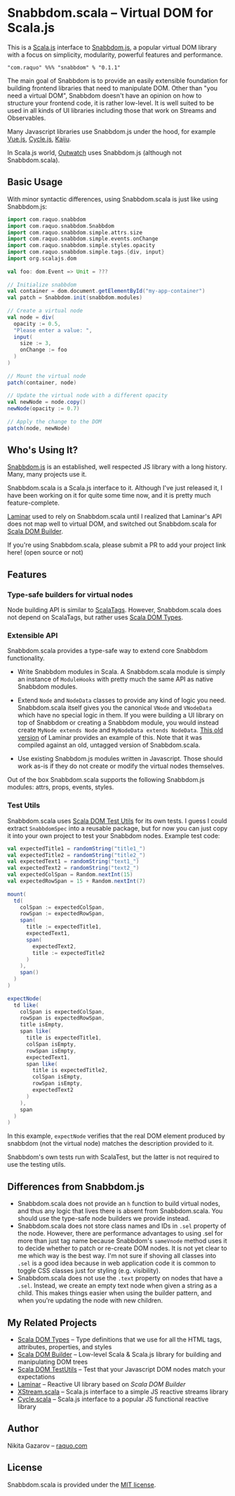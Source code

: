 # Snabbdom.scala – Virtual DOM for Scala.js

This is a [Scala.js](https://github.com/scala-js/scala-js) interface to [Snabbdom.js](https://github.com/snabbdom/snabbdom), a popular virtual DOM library with a focus on simplicity, modularity, powerful features and performance.

    "com.raquo" %%% "snabbdom" % "0.1.1"

The main goal of Snabbdom is to provide an easily extensible foundation for building frontend libraries that need to manipulate DOM. Other than "you need a virtual DOM", Snabbdom doesn't have an opinion on how to structure your frontend code, it is rather low-level. It is well suited to be used in all kinds of UI libraries including those that work on Streams and Observables.

Many Javascript libraries use Snabbdom.js under the hood, for example [Vue.js](https://github.com/vuejs/vue), [Cycle.js](https://github.com/cyclejs/cyclejs/), [Kaiju](https://github.com/AlexGalays/kaiju).

In Scala.js world, [Outwatch](https://github.com/OutWatch/outwatch) uses Snabbdom.js (although not Snabbdom.scala).

## Basic Usage

With minor syntactic differences, using Snabbdom.scala is just like using Snabbdom.js:

```scala
import com.raquo.snabbdom
import com.raquo.snabbdom.Snabbdom
import com.raquo.snabbdom.simple.attrs.size
import com.raquo.snabbdom.simple.events.onChange
import com.raquo.snabbdom.simple.styles.opacity
import com.raquo.snabbdom.simple.tags.{div, input}
import org.scalajs.dom
 
val foo: dom.Event => Unit = ???
 
// Initialize snabbdom
val container = dom.document.getElementById("my-app-container")
val patch = Snabbdom.init(snabbdom.modules)
 
// Create a virtual node
val node = div(
  opacity := 0.5,
  "Please enter a value: ",
  input(
    size := 3,
    onChange := foo 
  )
)
 
// Mount the virtual node
patch(container, node)
 
// Update the virtual node with a different opacity
val newNode = node.copy()
newNode(opacity := 0.7)
 
// Apply the change to the DOM
patch(node, newNode)
```

## Who's Using It?

[Snabbdom.js](https://github.com/snabbdom/snabbdom) is an established, well respected JS library with a long history. Many, many projects use it.

Snabbdom.scala is a Scala.js interface to it. Although I've just released it, I have been working on it for quite some time now, and it is pretty much feature-complete.

[Laminar](https://github.com/raquo/laminar) used to rely on Snabbdom.scala until I realized that Laminar's API does not map well to virtual DOM, and switched out Snabbdom.scala for [Scala DOM Builder](https://github.com/raquo/scala-dom-builder).

If you're using Snabbdom.scala, please submit a PR to add your project link here! (open source or not)

## Features

### Type-safe builders for virtual nodes

Node building API is similar to [ScalaTags](https://github.com/lihaoyi/scalatags````). However, Snabbdom.scala does not depend on ScalaTags, but rather uses [Scala DOM Types](https://github.com/raquo/scala-dom-types).

### Extensible API

Snabbdom.scala provides a type-safe way to extend core Snabbdom functionality.

* Write Snabbdom modules in Scala. A Snabbdom.scala module is simply an instance of `ModuleHooks` with pretty much the same API as native Snabbdom modules. 

* Extend `Node` and `NodeData` classes to provide any kind of logic you need. Snabbdom.scala itself gives you the canonical `VNode` and `VNodeData` which have no special logic in them. If you were building a UI library on top of Snabbdom or creating a Snabbdom module, you would instead create `MyNode extends Node` and `MyNodeData extends NodeData`. [This old version](https://github.com/raquo/laminar/tree/e75c9128175615fbf8cd02de838d3845190c1bc8) of Laminar provides an example of this. Note that it was compiled against an old, untagged version of Snabbdom.scala.

* Use existing Snabbdom.js modules written in Javascript. Those should work as-is if they do not create or modify the virtual nodes themselves.

Out of the box Snabbdom.scala supports the following Snabbdom.js modules: attrs, props, events, styles.

### Test Utils

Snabbdom.scala uses [Scala DOM Test Utils](https://github.com/raquo/scala-dom-testutils) for its own tests. I guess I could extract `SnabbdomSpec` into a reusable package, but for now you can just copy it into your own project to test your Snabbdom nodes. Example test code:

```scala
val expectedTitle1 = randomString("title1_")
val expectedTitle2 = randomString("title2_")
val expectedText1 = randomString("text1_")
val expectedText2 = randomString("text2_")
val expectedColSpan = Random.nextInt(15)
val expectedRowSpan = 15 + Random.nextInt(7)
 
mount(
  td(
    colSpan := expectedColSpan,
    rowSpan := expectedRowSpan,
    span(
      title := expectedTitle1,
      expectedText1,
      span(
        expectedText2,
        title := expectedTitle2
      )
    ),
    span()
  )
)
 
expectNode(
  td like(
    colSpan is expectedColSpan,
    rowSpan is expectedRowSpan,
    title isEmpty,
    span like(
      title is expectedTitle1,
      colSpan isEmpty,
      rowSpan isEmpty,
      expectedText1,
      span like(
        title is expectedTitle2,
        colSpan isEmpty,
        rowSpan isEmpty,
        expectedText2
      )
    ),
    span
  )
)
```

In this example, `expectNode` verifies that the real DOM element produced by snabbdom (not the virtual node) matches the description provided to it.

Snabbdom's own tests run with ScalaTest, but the latter is not required to use the testing utils. 

## Differences from Snabbdom.js

* Snabbdom.scala does not provide an `h` function to build virtual nodes, and thus any logic that lives there is absent from Snabbdom.scala. You should use the type-safe node builders we provide instead.
* Snabbdom.scala does not store class names and IDs in `.sel` property of the node. However, there are performance advantages to using .sel for more than just tag name because Snabbdom's `sameVnode` method uses it to decide whether to patch or re-create DOM nodes. It is not yet clear to me which way is the best way. I'm not sure if shoving all classes into `.sel` is a good idea because in web application code it is common to toggle CSS classes just for styling (e.g. visibility).
* Snabbdom.scala does not use the `.text` property on nodes that have a `.sel`. Instead, we create an empty text node when given a string as a child. This makes things easier when using the builder pattern, and when you're updating the node with new children. 

## My Related Projects

- [Scala DOM Types](https://github.com/raquo/scala-dom-types) – Type definitions that we use for all the HTML tags, attributes, properties, and styles
- [Scala DOM Builder](https://github.com/raquo/scala-dom-builder) – Low-level Scala & Scala.js library for building and manipulating DOM trees
- [Scala DOM TestUtils](https://github.com/raquo/scala-dom-testutils) – Test that your Javascript DOM nodes match your expectations
- [Laminar](https://github.com/raquo/laminar) – Reactive UI library based on _Scala DOM Builder_
- [XStream.scala](https://github.com/raquo/XStream.scala) – Scala.js interface to a simple JS reactive streams library
- [Cycle.scala](https://github.com/raquo/Cycle.scala) – Scala.js interface to a popular JS functional reactive library


## Author

Nikita Gazarov – [raquo.com](http://raquo.com)

## License

Snabbdom.scala is provided under the [MIT license](https://github.com/raquo/Snabbdom.scala/blob/master/LICENSE.md).
